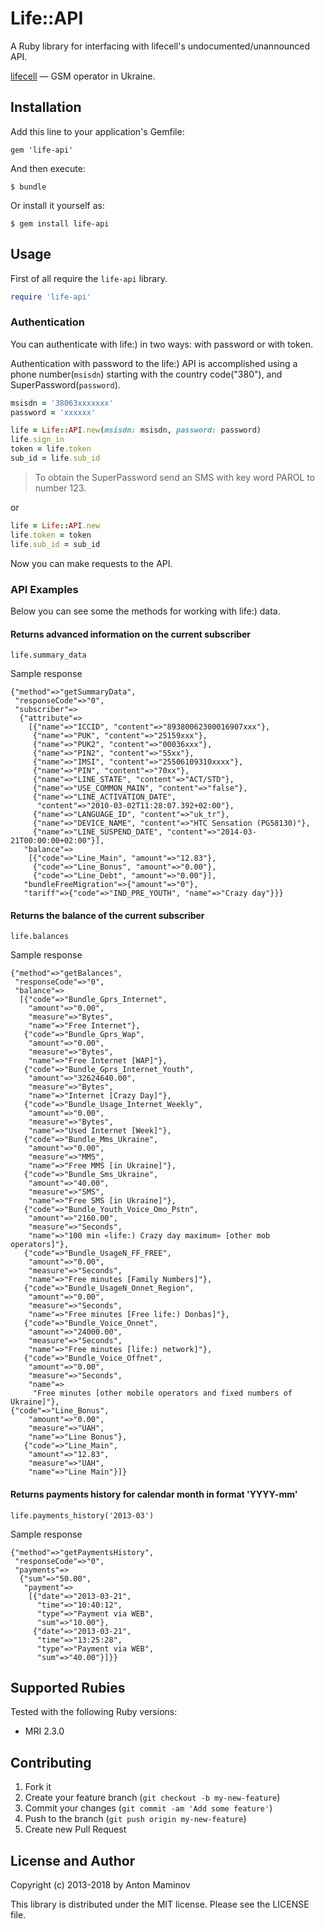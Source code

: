 # Life::API

A Ruby library for interfacing with lifecell's undocumented/unannounced API.

[lifecell](http://lifecell.com.ua) — GSM operator in Ukraine.

## Installation

Add this line to your application's Gemfile:

```
gem 'life-api'
```

And then execute:

```
$ bundle
```

Or install it yourself as:

```
$ gem install life-api
```

## Usage

First of all require the `life-api` library.

```ruby
require 'life-api'
```

### Authentication

You can authenticate with life:) in two ways: with password or with token.

Authentication with password to the life:) API is accomplished using a phone number(`msisdn`) starting with the country code("380"), and SuperPassword(`password`).

```ruby
msisdn = '38063xxxxxxx'
password = 'xxxxxx'

life = Life::API.new(msisdn: msisdn, password: password)
life.sign_in
token = life.token
sub_id = life.sub_id
```

> To obtain the SuperPassword send an SMS with key word PAROL to number 123.

or

```ruby
life = Life::API.new
life.token = token
life.sub_id = sub_id
```

Now you can make requests to the API.

### API Examples

Below you can see some the methods for working with life:) data.

#### Returns advanced information on the current subscriber
```
life.summary_data
```

Sample response

```
{"method"=>"getSummaryData",
 "responseCode"=>"0",
 "subscriber"=>
  {"attribute"=>
    [{"name"=>"ICCID", "content"=>"89380062300016907xxx"},
     {"name"=>"PUK", "content"=>"25159xxx"},
     {"name"=>"PUK2", "content"=>"00036xxx"},
     {"name"=>"PIN2", "content"=>"55xx"},
     {"name"=>"IMSI", "content"=>"25506109310xxxx"},
     {"name"=>"PIN", "content"=>"70xx"},
     {"name"=>"LINE_STATE", "content"=>"ACT/STD"},
     {"name"=>"USE_COMMON_MAIN", "content"=>"false"},
     {"name"=>"LINE_ACTIVATION_DATE",
      "content"=>"2010-03-02T11:28:07.392+02:00"},
     {"name"=>"LANGUAGE_ID", "content"=>"uk_tr"},
     {"name"=>"DEVICE_NAME", "content"=>"HTC Sensation (PG58130)"},
     {"name"=>"LINE_SUSPEND_DATE", "content"=>"2014-03-21T00:00:00+02:00"}],
   "balance"=>
    [{"code"=>"Line_Main", "amount"=>"12.83"},
     {"code"=>"Line_Bonus", "amount"=>"0.00"},
     {"code"=>"Line_Debt", "amount"=>"0.00"}],
   "bundleFreeMigration"=>{"amount"=>"0"},
   "tariff"=>{"code"=>"IND_PRE_YOUTH", "name"=>"Crazy day"}}}
```

#### Returns the balance of the current subscriber

```
life.balances
```

Sample response

```
{"method"=>"getBalances",
 "responseCode"=>"0",
 "balance"=>
  [{"code"=>"Bundle_Gprs_Internet",
    "amount"=>"0.00",
    "measure"=>"Bytes",
    "name"=>"Free Internet"},
   {"code"=>"Bundle_Gprs_Wap",
    "amount"=>"0.00",
    "measure"=>"Bytes",
    "name"=>"Free Internet [WAP]"},
   {"code"=>"Bundle_Gprs_Internet_Youth",
    "amount"=>"32624640.00",
    "measure"=>"Bytes",
    "name"=>"Internet [Crazy Day]"},
   {"code"=>"Bundle_Usage_Internet_Weekly",
    "amount"=>"0.00",
    "measure"=>"Bytes",
    "name"=>"Used Internet [Week]"},
   {"code"=>"Bundle_Mms_Ukraine",
    "amount"=>"0.00",
    "measure"=>"MMS",
    "name"=>"Free MMS [in Ukraine]"},
   {"code"=>"Bundle_Sms_Ukraine",
    "amount"=>"40.00",
    "measure"=>"SMS",
    "name"=>"Free SMS [in Ukraine]"},
   {"code"=>"Bundle_Youth_Voice_Omo_Pstn",
    "amount"=>"2160.00",
    "measure"=>"Seconds",
    "name"=>"100 min «life:) Сrazy day maximum» [other mob operators]"},
   {"code"=>"Bundle_UsageN_FF_FREE",
    "amount"=>"0.00",
    "measure"=>"Seconds",
    "name"=>"Free minutes [Family Numbers]"},
   {"code"=>"Bundle_UsageN_Onnet_Region",
    "amount"=>"0.00",
    "measure"=>"Seconds",
    "name"=>"Free minutes [Free life:) Donbas]"},
   {"code"=>"Bundle_Voice_Onnet",
    "amount"=>"24000.00",
    "measure"=>"Seconds",
    "name"=>"Free minutes [life:) network]"},
   {"code"=>"Bundle_Voice_Offnet",
    "amount"=>"0.00",
    "measure"=>"Seconds",
    "name"=>
     "Free minutes [other mobile operators and fixed numbers of Ukraine]"},
{"code"=>"Line_Bonus",
    "amount"=>"0.00",
    "measure"=>"UAH",
    "name"=>"Line Bonus"},
   {"code"=>"Line_Main",
    "amount"=>"12.83",
    "measure"=>"UAH",
    "name"=>"Line Main"}]}
```

#### Returns payments history for calendar month in format 'YYYY-mm'

```
life.payments_history('2013-03')
```

Sample response

```
{"method"=>"getPaymentsHistory",
 "responseCode"=>"0",
 "payments"=>
  {"sum"=>"50.00",
   "payment"=>
    [{"date"=>"2013-03-21",
      "time"=>"10:40:12",
      "type"=>"Payment via WEB",
      "sum"=>"10.00"},
     {"date"=>"2013-03-21",
      "time"=>"13:25:28",
      "type"=>"Payment via WEB",
      "sum"=>"40.00"}]}}
```

## Supported Rubies

Tested with the following Ruby versions:

* MRI 2.3.0

## Contributing

1. Fork it
2. Create your feature branch (`git checkout -b my-new-feature`)
3. Commit your changes (`git commit -am 'Add some feature'`)
4. Push to the branch (`git push origin my-new-feature`)
5. Create new Pull Request

## License and Author

Copyright (c) 2013-2018 by Anton Maminov

This library is distributed under the MIT license. Please see the LICENSE file.
